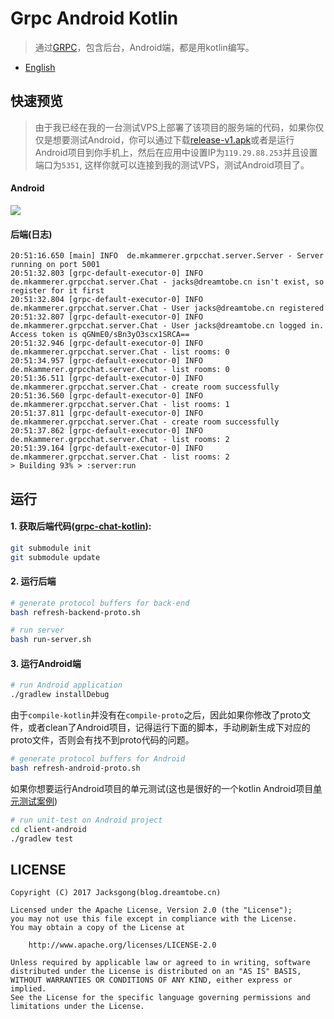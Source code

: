 # Grpc Android Kotlin

> 通过[GRPC](https://github.com/grpc/grpc-java)，包含后台，Android端，都是用kotlin编写。

- [English](https://github.com/Jacksgong/grpc-android-kotlin)

## 快速预览

> 由于我已经在我的一台测试VPS上部署了该项目的服务端的代码，如果你仅仅是想要测试Android，你可以通过下载[release-v1.apk](https://raw.githubusercontent.com/Jacksgong/grpc-android-kotlin/master/arts/release-v1.apk)或者是运行Android项目到你手机上，然后在应用中设置IP为`119.29.88.253`并且设置端口为`5351`, 这样你就可以连接到我的测试VPS，测试Android项目了。

#### Android

![](https://raw.githubusercontent.com/Jacksgong/grpc-android-kotlin/master/arts/demo.gif)

#### 后端(日志)

```
20:51:16.650 [main] INFO  de.mkammerer.grpcchat.server.Server - Server running on port 5001
20:51:32.803 [grpc-default-executor-0] INFO  de.mkammerer.grpcchat.server.Chat - jacks@dreamtobe.cn isn't exist, so register for it first
20:51:32.804 [grpc-default-executor-0] INFO  de.mkammerer.grpcchat.server.Chat - User jacks@dreamtobe.cn registered
20:51:32.807 [grpc-default-executor-0] INFO  de.mkammerer.grpcchat.server.Chat - User jacks@dreamtobe.cn logged in. Access token is qGNmE0/sBn3yO3scx1SRCA==
20:51:32.946 [grpc-default-executor-0] INFO  de.mkammerer.grpcchat.server.Chat - list rooms: 0
20:51:34.957 [grpc-default-executor-0] INFO  de.mkammerer.grpcchat.server.Chat - list rooms: 0
20:51:36.511 [grpc-default-executor-0] INFO  de.mkammerer.grpcchat.server.Chat - create room successfully
20:51:36.560 [grpc-default-executor-0] INFO  de.mkammerer.grpcchat.server.Chat - list rooms: 1
20:51:37.811 [grpc-default-executor-0] INFO  de.mkammerer.grpcchat.server.Chat - create room successfully
20:51:37.862 [grpc-default-executor-0] INFO  de.mkammerer.grpcchat.server.Chat - list rooms: 2
20:51:39.164 [grpc-default-executor-0] INFO  de.mkammerer.grpcchat.server.Chat - list rooms: 2
> Building 93% > :server:run
```

## 运行

#### 1. 获取后端代码([grpc-chat-kotlin](https://github.com/Jacksgong/grpc-chat-kotlin)):

```bash
git submodule init
git submodule update
```

#### 2. 运行后端

```bash
# generate protocol buffers for back-end
bash refresh-backend-proto.sh

# run server
bash run-server.sh
```

#### 3. 运行Android端

```bash
# run Android application
./gradlew installDebug
```

由于`compile-kotlin`并没有在`compile-proto`之后，因此如果你修改了proto文件，或者clean了Android项目，记得运行下面的脚本，手动刷新生成下对应的proto文件，否则会有找不到proto代码的问题。

```bash
# generate protocol buffers for Android
bash refresh-android-proto.sh
```

如果你想要运行Android项目的单元测试(这也是很好的一个kotlin Android项目[单元测试案例](https://github.com/Jacksgong/grpc-android-kotlin/tree/master/client-android/app/src/test/kotlin/cn/dreamtobe/grpc/client))

```bash
# run unit-test on Android project
cd client-android
./gradlew test
```

## LICENSE

```
Copyright (C) 2017 Jacksgong(blog.dreamtobe.cn)

Licensed under the Apache License, Version 2.0 (the "License");
you may not use this file except in compliance with the License.
You may obtain a copy of the License at

    http://www.apache.org/licenses/LICENSE-2.0

Unless required by applicable law or agreed to in writing, software
distributed under the License is distributed on an "AS IS" BASIS,
WITHOUT WARRANTIES OR CONDITIONS OF ANY KIND, either express or implied.
See the License for the specific language governing permissions and
limitations under the License.
```

